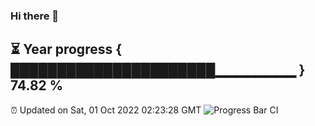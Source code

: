 ### Hi there 👋
⏳ Year progress { ██████████████████████▁▁▁▁▁▁▁▁ } 74.82 %
---
⏰ Updated on Sat, 01 Oct 2022 02:23:28 GMT
![Progress Bar CI](https://github.com/liununu/liununu/workflows/Progress%20Bar%20CI/badge.svg)
